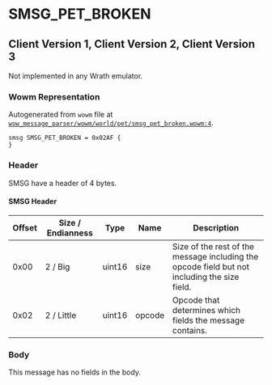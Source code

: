 # SMSG_PET_BROKEN

## Client Version 1, Client Version 2, Client Version 3

Not implemented in any Wrath emulator.

### Wowm Representation

Autogenerated from `wowm` file at [`wow_message_parser/wowm/world/pet/smsg_pet_broken.wowm:4`](https://github.com/gtker/wow_messages/tree/main/wow_message_parser/wowm/world/pet/smsg_pet_broken.wowm#L4).
```rust,ignore
smsg SMSG_PET_BROKEN = 0x02AF {
}
```
### Header

SMSG have a header of 4 bytes.

#### SMSG Header

| Offset | Size / Endianness | Type   | Name   | Description |
| ------ | ----------------- | ------ | ------ | ----------- |
| 0x00   | 2 / Big           | uint16 | size   | Size of the rest of the message including the opcode field but not including the size field.|
| 0x02   | 2 / Little        | uint16 | opcode | Opcode that determines which fields the message contains.|

### Body

This message has no fields in the body.

